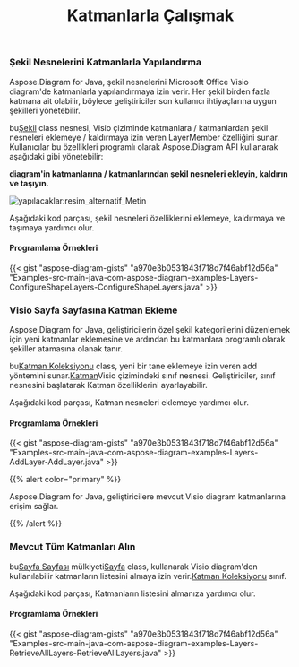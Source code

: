 ﻿---
title: Katmanlarla Çalışmak
type: docs
weight: 160
url: /tr/java/working-with-layers/
---
### **Şekil Nesnelerini Katmanlarla Yapılandırma**
Aspose.Diagram for Java, şekil nesnelerini Microsoft Office Visio diagram'de katmanlarla yapılandırmaya izin verir. Her şekil birden fazla katmana ait olabilir, böylece geliştiriciler son kullanıcı ihtiyaçlarına uygun şekilleri yönetebilir.

 bu[Şekil](https://reference.aspose.com/diagram/java/com.aspose.diagram/Shape) class nesnesi, Visio çiziminde katmanlara / katmanlardan şekil nesneleri eklemeye / kaldırmaya izin veren LayerMember özelliğini sunar. Kullanıcılar bu özellikleri programlı olarak Aspose.Diagram API kullanarak aşağıdaki gibi yönetebilir:

**diagram'in katmanlarına / katmanlarından şekil nesneleri ekleyin, kaldırın ve taşıyın.** 

![yapılacaklar:resim_alternatif_Metin](working-with-layers_1.png)

Aşağıdaki kod parçası, şekil nesneleri özelliklerini eklemeye, kaldırmaya ve taşımaya yardımcı olur.
#### **Programlama Örnekleri**
{{< gist "aspose-diagram-gists" "a970e3b0531843f718d7f46abf12d56a" "Examples-src-main-java-com-aspose-diagram-examples-Layers-ConfigureShapeLayers-ConfigureShapeLayers.java" >}}
### **Visio Sayfa Sayfasına Katman Ekleme**
Aspose.Diagram for Java, geliştiricilerin özel şekil kategorilerini düzenlemek için yeni katmanlar eklemesine ve ardından bu katmanlara programlı olarak şekiller atamasına olanak tanır.

 bu[Katman Koleksiyonu](https://reference.aspose.com/diagram/java/com.aspose.diagram/LayerCollection) class, yeni bir tane eklemeye izin veren add yöntemini sunar.[Katman](https://reference.aspose.com/diagram/java/com.aspose.diagram/layer)Visio çizimindeki sınıf nesnesi. Geliştiriciler, sınıf nesnesini başlatarak Katman özelliklerini ayarlayabilir.

Aşağıdaki kod parçası, Katman nesneleri eklemeye yardımcı olur.
#### **Programlama Örnekleri**
{{< gist "aspose-diagram-gists" "a970e3b0531843f718d7f46abf12d56a" "Examples-src-main-java-com-aspose-diagram-examples-Layers-AddLayer-AddLayer.java" >}}

{{% alert color="primary" %}} 

Aspose.Diagram for Java, geliştiricilere mevcut Visio diagram katmanlarına erişim sağlar.

{{% /alert %}} 
### **Mevcut Tüm Katmanları Alın**
 bu[Sayfa Sayfası](https://reference.aspose.com/diagram/java/com.aspose.diagram/PageSheet) mülkiyeti[Sayfa](https://reference.aspose.com/diagram/java/com.aspose.diagram/Page) class, kullanarak Visio diagram'den kullanılabilir katmanların listesini almaya izin verir.[Katman Koleksiyonu](https://reference.aspose.com/diagram/java/com.aspose.diagram/layercollection) sınıf.

Aşağıdaki kod parçası, Katmanların listesini almanıza yardımcı olur.
#### **Programlama Örnekleri**
{{< gist "aspose-diagram-gists" "a970e3b0531843f718d7f46abf12d56a" "Examples-src-main-java-com-aspose-diagram-examples-Layers-RetrieveAllLayers-RetrieveAllLayers.java" >}}
